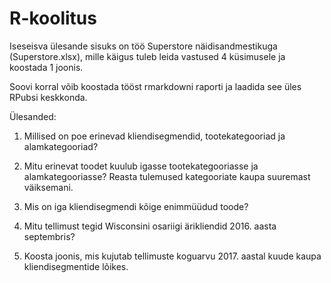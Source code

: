 # R-koolitus

Iseseisva ülesande sisuks on töö Superstore näidisandmestikuga (Superstore.xlsx), mille käigus tuleb leida vastused 4 küsimusele ja koostada 1 joonis.

Soovi korral võib koostada tööst rmarkdowni raporti ja laadida see üles RPubsi keskkonda.


Ülesanded:

1. Millised on poe erinevad kliendisegmendid, tootekategooriad ja alamkategooriad?

2. Mitu erinevat toodet kuulub igasse tootekategooriasse ja alamkategooriasse? Reasta tulemused kategooriate kaupa suuremast väiksemani.

3. Mis on iga kliendisegmendi kõige enimmüüdud toode?

4. Mitu tellimust tegid Wisconsini osariigi ärikliendid 2016. aasta septembris?

5. Koosta joonis, mis kujutab tellimuste koguarvu 2017. aastal kuude kaupa kliendisegmentide lõikes.
